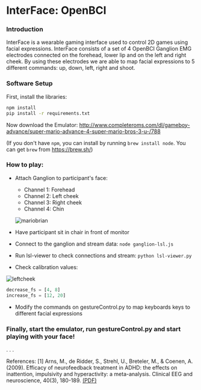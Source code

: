 # InterFace:  OpenBCI

### Introduction
InterFace is a wearable gaming interface used to control 2D games using facial expressions. InterFace consists of a set of 4 OpenBCI Ganglion EMG electrodes connected on the forehead, lower lip and on the left and right cheek. By using these electrodes we are able to map facial expressions to 5 different commands: up, down, left, right and shoot.

### Software Setup

First, install the libraries:
``` bash
npm install
pip install -r requirements.txt
```

Now download the Emulator: http://www.completeroms.com/dl/gameboy-advance/super-mario-advance-4-super-mario-bros-3-u-/788

(If you don't have `npm`, you can install by running `brew install node`. You can get `brew` from https://brew.sh/)

### How to play:

- Attach Ganglion to participant's face: 
  - Channel 1: Forehead
  - Channel 2: Left cheek
  - Channel 3: Right cheek
  - Channel 4: Chin
  
  ![mariobrian](https://user-images.githubusercontent.com/14130139/40259304-642961fe-5aaa-11e8-906b-f84b85bc139a.png)

 
- Have participant sit in chair in front of monitor
- Connect to the ganglion and stream data: `node ganglion-lsl.js`
- Run lsl-viewer to check connections and stream: `python lsl-viewer.py`
- Check calibration values: 

![leftcheek](https://user-images.githubusercontent.com/14130139/40259368-a08bdbe0-5aaa-11e8-932a-5db99a480837.png)

``` python
decrease_fs = [4, 8]
increase_fs = [12, 20]
```

 - Modify the commands on gestureControl.py to map keyboards keys to different facial expressions

### Finally, start the emulator, run gestureControl.py and start playing with your face!
.
.
.

References:
[1] Arns, M., de Ridder, S., Strehl, U., Breteler, M., & Coenen, A. (2009). Efficacy of neurofeedback treatment in ADHD: the effects on inattention, impulsivity and hyperactivity: a meta-analysis. Clinical EEG and neuroscience, 40(3), 180-189. [(PDF)](http://www.bakerneuropsychology.com/files/Arns_2009_ClinEEGNeurosci_Efficacy_for_ADHD_meta-analysis.pdf)
